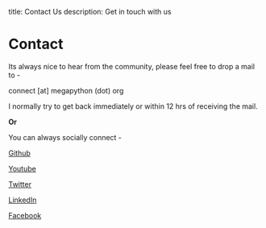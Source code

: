 title: Contact Us
description: Get in touch with us

# Contact

Its always nice to hear from the community, please feel free to drop a mail to -

connect [at] megapython (dot) org

I normally try to get back immediately or within 12 hrs of receiving the mail.

**Or**

You can always socially connect -

[Github](https://www.github.com/megapython/megapython)

[Youtube](https://www.youtube.com/channel/UCptVl5nZtCcx9SPOCqPnj7A)

[Twitter](https://twitter.com/MegaPythonOrg)

[LinkedIn](https://www.linkedin.com/company/megapython)

[Facebook](https://www.facebook.com/megapythonorg)
